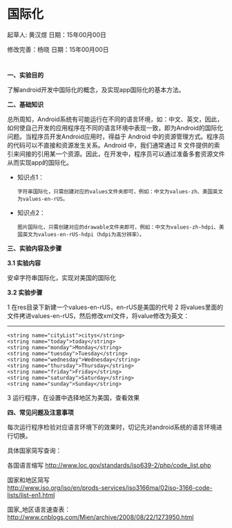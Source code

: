 # 国际化

起草人: 黄汉煜   日期：15年00月00日

修改完善：杨晓   日期：15年00月00日

# 

**一、实验目的**

了解android开发中国际化的概念，及实现app国际化的基本方法。

**二、基础知识**

总所周知，Android系统有可能运行在不同的语言环境，如：中文、英文，因此，如何使自己开发的应用程序在不同的语言环境中表现一致，即为Android的国际化问题。当程序员开发Android应用时，得益于 Android 中的资源管理方式。程序员的代码可以不直接和资源发生关系。Android 中，我们通常通过 R 文件提供的索引来间接的引用某一个资源。因此，在开发中，程序员可以通过准备多套资源文件从而实现app的国际化。
   
* 知识点1：

      字符串国际化，只需创建对应的values文件夹即可，例如：中文为values-zh、美国英文为values-en-rUS。

* 知识点2：

      图片国际化，只需创建对应的drawable文件夹即可，例如：中文为values-zh-hdpi、美国英文为values-en-rUS-hdpi（hdpi为高分辨率）。



   

**三、实验内容及步骤**

**3.1 实验内容**

安卓字符串国际化，实现对美国的国际化

**3.2 实验步骤**

1 在res目录下新建一个values-en-rUS，en-rUS是美国的代号
2 将values里面的文件拷进values-en-rUS，然后修改xml文件，将value修改为英文：
    

---

    <string name="cityList">citys</string>
    <string name="today">today</string>
    <string name="monday">Monday</string>
    <string name="tuesday">Tuesday</string>
    <string name="wednesday">Wednesday</string>
    <string name="thursday">Thursday</string>
    <string name="friday">Friday</string>
    <string name="saturday">Saturday</string>
    <string name="sunday">Sunday</string>
3 运行程序，在设置中选择地区为美国，查看效果

**四、常见问题及注意事项**

每次运行程序检验对应语言环境下的效果时，切记先对android系统的语言环境进行切换。

具体国家简写查询：

各国语言缩写  http://www.loc.gov/standards/iso639-2/php/code_list.php

国家和地区简写  
http://www.iso.org/iso/en/prods-services/iso3166ma/02iso-3166-code-lists/list-en1.html

国家_地区语言速查表：http://www.cnblogs.com/Mien/archive/2008/08/22/1273950.html


